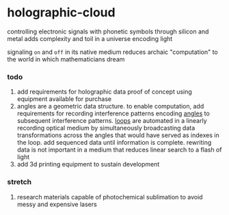 # holographic-cloud

controlling electronic signals with phonetic symbols through silicon and metal adds complexity and toil in a universe encoding light

signaling `on` and `off` in its native medium reduces archaic "computation" to the world in which mathematicians dream  

### todo
1. add requirements for holographic data proof of concept using equipment available for purchase
1. angles are a geometric data structure. to enable computation, add requirements for recording interference patterns encoding [angles](https://en.wikipedia.org/wiki/Reference_(computer_science)) to subsequent interference patterns. [loops](https://en.wikipedia.org/wiki/For_loop) are automated in a linearly recording optical medium by simultaneously broadcasting data transformations across the angles that would have served as indexes in the loop. add sequenced data until information is complete. rewriting data is not important in a medium that reduces linear search to a flash of light
1. add 3d printing equipment to sustain development

### stretch
1. research materials capable of photochemical sublimation to avoid messy and expensive lasers
